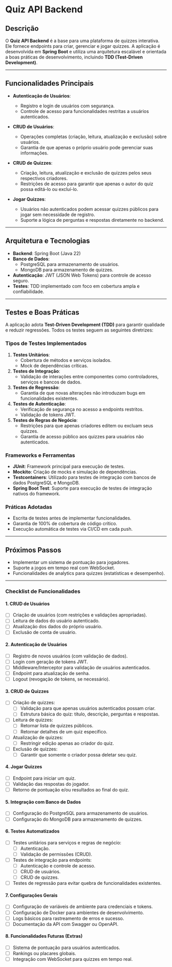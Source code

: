 # Quiz API Backend

## Descrição

O **Quiz API Backend** é a base para uma plataforma de quizzes interativa. Ele fornece endpoints para criar, gerenciar e jogar quizzes. A aplicação é desenvolvida em **Spring Boot** e utiliza uma arquitetura escalável e orientada a boas práticas de desenvolvimento, incluindo **TDD (Test-Driven Development)**.

---

## Funcionalidades Principais

- **Autenticação de Usuários**:
    - Registro e login de usuários com segurança.
    - Controle de acesso para funcionalidades restritas a usuários autenticados.

- **CRUD de Usuários**:
    - Operações completas (criação, leitura, atualização e exclusão) sobre usuários.
    - Garantia de que apenas o próprio usuário pode gerenciar suas informações.

- **CRUD de Quizzes**:
    - Criação, leitura, atualização e exclusão de quizzes pelos seus respectivos criadores.
    - Restrições de acesso para garantir que apenas o autor do quiz possa editá-lo ou excluí-lo.

- **Jogar Quizzes**:
    - Usuários não autenticados podem acessar quizzes públicos para jogar sem necessidade de registro.
    - Suporte a lógica de perguntas e respostas diretamente no backend.

---

## Arquitetura e Tecnologias

- **Backend**: Spring Boot (Java 22)
- **Banco de Dados**:
    - PostgreSQL para armazenamento de usuários.
    - MongoDB para armazenamento de quizzes.
- **Autenticação**: JWT (JSON Web Tokens) para controle de acesso seguro.
- **Testes**: TDD implementado com foco em cobertura ampla e confiabilidade.

---

## Testes e Boas Práticas

A aplicação adota **Test-Driven Development (TDD)** para garantir qualidade e reduzir regressões. Todos os testes seguem as seguintes diretrizes:

### Tipos de Testes Implementados
1. **Testes Unitários**:
    - Cobertura de métodos e serviços isolados.
    - Mock de dependências críticas.
2. **Testes de Integração**:
    - Validação de interações entre componentes como controladores, serviços e bancos de dados.
3. **Testes de Regressão**:
    - Garantia de que novas alterações não introduzam bugs em funcionalidades existentes.
4. **Testes de Autenticação**:
    - Verificação de segurança no acesso a endpoints restritos.
    - Validação de tokens JWT.
5. **Testes de Regras de Negócio**:
    - Restrições para que apenas criadores editem ou excluam seus quizzes.
    - Garantia de acesso público aos quizzes para usuários não autenticados.

### Frameworks e Ferramentas
- **JUnit**: Framework principal para execução de testes.
- **Mockito**: Criação de mocks e simulação de dependências.
- **Testcontainers**: Utilizado para testes de integração com bancos de dados PostgreSQL e MongoDB.
- **Spring Boot Test**: Suporte para execução de testes de integração nativos do framework.

### Práticas Adotadas
- Escrita de testes antes de implementar funcionalidades.
- Garantia de 100% de cobertura de código crítico.
- Execução automática de testes via CI/CD em cada push.

---

## Próximos Passos

- Implementar um sistema de pontuação para jogadores.
- Suporte a jogos em tempo real com WebSocket.
- Funcionalidades de analytics para quizzes (estatísticas e desempenho).

---

### Checklist de Funcionalidades

#### **1. CRUD de Usuários**
- [ ] Criação de usuários (com restrições e validações apropriadas).
- [ ] Leitura de dados do usuário autenticado.
- [ ] Atualização dos dados do próprio usuário.
- [ ] Exclusão de conta de usuário.

#### **2. Autenticação de Usuários**
- [ ] Registro de novos usuários (com validação de dados).
- [ ] Login com geração de tokens JWT.
- [ ] Middleware/Interceptor para validação de usuários autenticados.
- [ ] Endpoint para atualização de senha.
- [ ] Logout (revogação de tokens, se necessário).

#### **3. CRUD de Quizzes**
- [ ] Criação de quizzes:
    - [ ] Validação para que apenas usuários autenticados possam criar.
    - [ ] Estrutura básica do quiz: título, descrição, perguntas e respostas.
- [ ] Leitura de quizzes:
    - [ ] Retornar lista de quizzes públicos.
    - [ ] Retornar detalhes de um quiz específico.
- [ ] Atualização de quizzes:
    - [ ] Restringir edição apenas ao criador do quiz.
- [ ] Exclusão de quizzes:
    - [ ] Garantir que somente o criador possa deletar seu quiz.

#### **4. Jogar Quizzes**
- [ ] Endpoint para iniciar um quiz.
- [ ] Validação das respostas do jogador.
- [ ] Retorno de pontuação e/ou resultados ao final do quiz.

#### **5. Integração com Banco de Dados**
- [ ] Configuração do PostgreSQL para armazenamento de usuários.
- [ ] Configuração do MongoDB para armazenamento de quizzes.

#### **6. Testes Automatizados**
- [ ] Testes unitários para serviços e regras de negócio:
    - [ ] Autenticação.
    - [ ] Validação de permissões (CRUD).
- [ ] Testes de integração para endpoints:
    - [ ] Autenticação e controle de acesso.
    - [ ] CRUD de usuários.
    - [ ] CRUD de quizzes.
- [ ] Testes de regressão para evitar quebra de funcionalidades existentes.

#### **7. Configurações Gerais**
- [ ] Configuração de variáveis de ambiente para credenciais e tokens.
- [ ] Configuração de Docker para ambientes de desenvolvimento.
- [ ] Logs básicos para rastreamento de erros e sucesso.
- [ ] Documentação da API com Swagger ou OpenAPI.

#### **8. Funcionalidades Futuras (Extras)**
- [ ] Sistema de pontuação para usuários autenticados.
- [ ] Rankings ou placares globais.
- [ ] Integração com WebSocket para quizzes em tempo real.